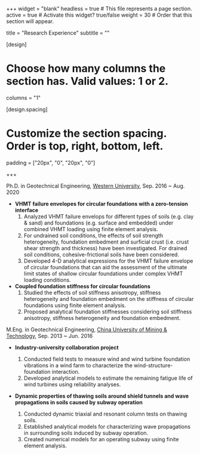 +++
widget = "blank"
headless = true  # This file represents a page section.
active = true  # Activate this widget? true/false
weight = 30  # Order that this section will appear.

title = "Research Experience"
subtitle = ""

[design]
  # Choose how many columns the section has. Valid values: 1 or 2.
  columns = "1"

[design.spacing]
  # Customize the section spacing. Order is top, right, bottom, left.
  padding = ["20px", "0", "20px", "0"]

+++

Ph.D. in Geotechnical Engineering, [Western University](https://www.eng.uwo.ca/grc/), Sep. 2016 ~ Aug. 2020

* **VHMT failure envelopes for circular foundations with a zero-tension interface**
    1. Analyzed VHMT failure envelops for different types of soils (e.g. clay & sand) and foundations (e.g. surface and embedded) under combined VHMT loading using finite element analysis.
    2. For undrained soil conditions, the effects of soil strength heterogeneity, foundation embedment and surficial crust (i.e. crust shear strength and thickness) have been investigated. For drained soil conditions, cohesive-frictional soils have been considered.
    3. Developed 4-D analytical expressions for the VHMT failure envelope of circular foundations that can aid the assessment of the ultimate limit states of shallow circular foundations under complex VHMT loading conditions.
* **Coupled foundation stiffness for circular foundations**
    1. Studied the effects of soil stiffness anisotropy, stiffness heterogeneity and foundation embedment on the stiffness of circular foundations using finite element analysis.
    2. Proposed analytical foundation stiffnesses considering soil stiffness anisotropy, stiffness heterogeneity and foundation embedment.


M.Eng. in Geotechnical Engineering, [China University of Mining & Technology](http://www.cumt.edu.cn/), Sep. 2013 ~ Jun. 2016

* **Industry-university collaboration project**
    1. Conducted field tests to measure wind and wind turbine foundation vibrations in a wind farm to characterize the wind-structure-foundation interaction.
    2. Developed analytical models to estimate the remaining fatigue life of wind turbines using reliability analyses.

* **Dynamic properties of thawing soils around shield tunnels and wave propagations in soils caused by subway operation**
    1. Conducted dynamic triaxial and resonant column tests on thawing soils.
    2. Established analytical models for characterizing wave propagations in surrounding soils induced by subway operation.
    3. Created numerical models for an operating subway using finite element analysis.

